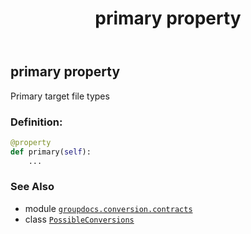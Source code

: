 ﻿---
title: primary property
second_title: GroupDocs.Conversion for Python via .NET API References
description: 
type: docs
weight: 60
url: /python-net/groupdocs.conversion.contracts/possibleconversions/primary/
is_root: false
---

## primary property


Primary target file types
### Definition:
```python
@property
def primary(self):
    ...
```

### See Also
* module [`groupdocs.conversion.contracts`](../../)
* class [`PossibleConversions`](/conversion/python-net/groupdocs.conversion.contracts/possibleconversions)
